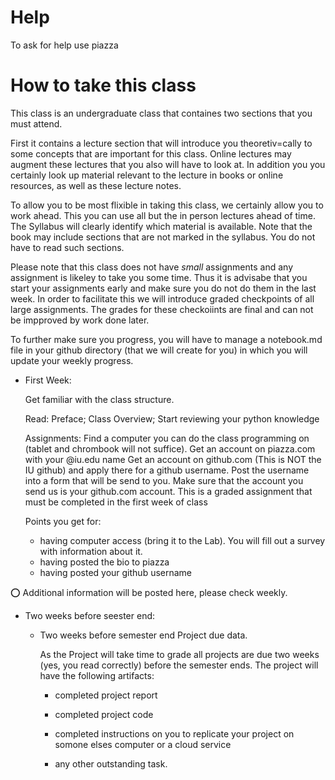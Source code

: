# Help

To ask for help use piazza

# How to take this class

This class is an undergraduate class that containes two sections 
that you must attend. 

First it contains a lecture section that will introduce you 
theoretiv=cally to some concepts that are important for this class. 
Online lectures may augment these lectures that you also will have to 
look at. In addition you you certainly look up material relevant to the 
lecture in books or online resources, as well as these lecture notes.

To allow you to be most flixible in taking this class, we certainly 
allow you to work ahead. This you can use all but the in person lectures 
ahead of time. The Syllabus will clearly identify which material is available.
Note that the book may include sections that are
not marked in the syllabus. You do not have to read such sections.

Please note that this class does not have *small* assignments and any 
assignment is likeley to take you some time. Thus it is advisabe that 
you start your assignments early and make sure you do not do them in 
the last week. In order to facilitate this we will introduce graded 
checkpoints of all large assignments. The grades for these checkoiints 
are final and can not be impproved by work done later.

To further make sure you progress, you will have to manage a notebook.md 
file in your github directory (that we will create for you) in which you will 
update your weekly progress.

* First Week:

   Get familiar with the class structure. 
   
   Read: Preface; Class Overview; Start reviewing your python knowledge
   
   Assignments: Find a computer you can do the class
   programming on (tablet and chrombook will not suffice). 
   Get an account on piazza.com with your @iu.edu name
   Get an account on github.com (This is NOT the IU github) 
   and apply there for a github username. Post the username into 
   a form that will be send to you. Make sure that the account you 
   send us is your github.com account. This is a graded assignment that 
   must be completed in the first week of class
   
   Points you get for:
   
   * having computer access (bring it to the Lab). 
     You will fill out a survey with information about it.
   * having posted the bio to piazza
   * having posted your github username
   
:o: Additional information will be posted here, please check weekly.

* Two weeks before seester end:

   * Two weeks before semester end Project due data.

     As the Project will take time to grade all projects are due 
     two weeks (yes, you read correctly) before the semester ends.
     The project will have the following artifacts:
     
     * completed project report
     * completed project code
     * completed instructions on you to replicate your project on somone elses computer or
       a cloud service
       
     * any other outstanding task.

